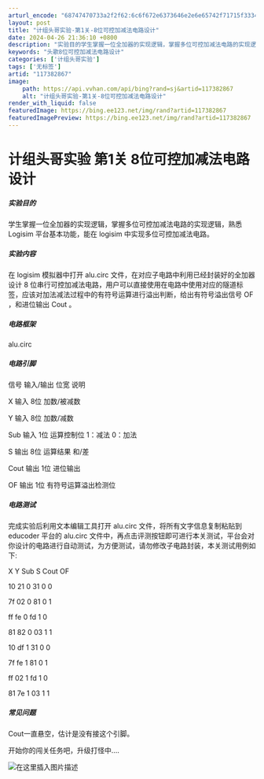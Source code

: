 ```yaml
---
arturl_encode: "68747470733a2f2f62:6c6f672e6373646e2e6e65742f71715f33343539363231372f:61727469636c652f64657461696c732f313137333832383637"
layout: post
title: "计组头哥实验-第1关-8位可控加减法电路设计"
date: 2024-04-26 21:36:10 +0800
description: "实验目的学生掌握一位全加器的实现逻辑，掌握多位可控加减法电路的实现逻辑，熟悉 Logisim 平台基"
keywords: "头歌8位可控加减法电路设计"
categories: ['计组头哥实验']
tags: ['无标签']
artid: "117382867"
image:
    path: https://api.vvhan.com/api/bing?rand=sj&artid=117382867
    alt: "计组头哥实验-第1关-8位可控加减法电路设计"
render_with_liquid: false
featuredImage: https://bing.ee123.net/img/rand?artid=117382867
featuredImagePreview: https://bing.ee123.net/img/rand?artid=117382867
---
```


# 计组头哥实验 第1关 8位可控加减法电路设计

##### 实验目的

学生掌握一位全加器的实现逻辑，掌握多位可控加减法电路的实现逻辑，熟悉 Logisim 平台基本功能，能在 logisim 中实现多位可控加减法电路。

##### 实验内容

在 logisim 模拟器中打开 alu.circ 文件，在对应子电路中利用已经封装好的全加器设计 8 位串行可控加减法电路，用户可以直接使用在电路中使用对应的隧道标签，应该对加法减法过程中的有符号运算进行溢出判断，给出有符号溢出信号 OF ，和进位输出 Cout 。

##### 电路框架

alu.circ

##### 电路引脚

信号 输入/输出 位宽 说明
  
X 输入 8位 加数/被减数
  
Y 输入 8位 加数/减数
  
Sub 输入 1位 运算控制位 1：减法 0：加法
  
S 输出 8位 运算结果 和/差
  
Cout 输出 1位 进位输出
  
OF 输出 1位 有符号运算溢出检测位

##### 电路测试

完成实验后利用文本编辑工具打开 alu.circ 文件，将所有文字信息复制粘贴到 educoder 平台的 alu.circ 文件中，再点击评测按钮即可进行本关测试，平台会对你设计的电路进行自动测试，为方便测试，请勿修改子电路封装，本关测试用例如下:
  
X Y Sub S Cout OF
  
10 21 0 31 0 0
  
7f 02 0 81 0 1
  
ff fe 0 fd 1 0
  
81 82 0 03 1 1
  
10 df 1 31 0 0
  
7f fe 1 81 0 1
  
ff 02 1 fd 1 0
  
81 7e 1 03 1 1

##### 常见问题

Cout一直悬空，估计是没有接这个引脚。

开始你的闯关任务吧，升级打怪中….
  
![在这里插入图片描述](https://i-blog.csdnimg.cn/blog_migrate/8327bcb51e6555cbcfe7708d8482dd5a.png)